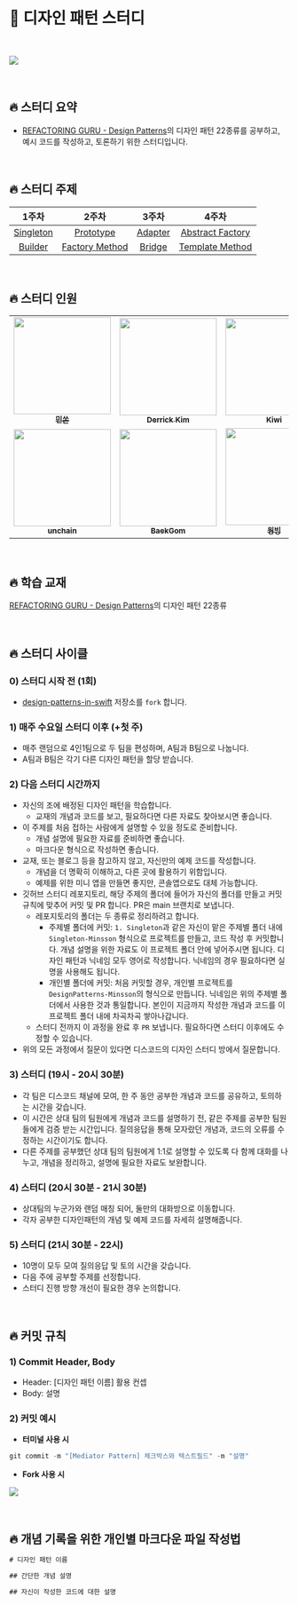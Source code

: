 # 🎨 디자인 패턴 스터디

<br>

![](https://i.imgur.com/TJjXipW.png)

<br>

## 🔥 스터디 요약
- [REFACTORING GURU - Design Patterns](https://refactoring.guru/design-patterns)의 디자인 패턴 22종류를 공부하고, 예시 코드를 작성하고, 토론하기 위한 스터디입니다.

<br>


## 🔥 스터디 주제

| 1주차 | 2주차 | 3주차 | 4주차 |
|:-:|:-:|:-:|:-:|
|[Singleton](https://github.com/minsson/design-patterns-in-swift/pulls?q=is%3Apr+label%3A%22Singleton+Pattern%22+) | [Prototype](https://github.com/minsson/design-patterns-in-swift/pulls?q=is%3Apr+label%3A%22Prototype+Pattern%22+) | [Adapter](https://github.com/minsson/design-patterns-in-swift/pulls?q=is%3Apr+label%3A%22Adapter+Pattern%22+) | [Abstract Factory](https://github.com/minsson/design-patterns-in-swift/pulls?q=is%3Apr+label%3A%22Abstract+Factory+Pattern%22+) |
|[Builder](https://github.com/minsson/design-patterns-in-swift/pulls?q=is%3Apr+label%3A%22Builder+Pattern%22+) | [Factory Method](https://github.com/minsson/design-patterns-in-swift/pulls?q=is%3Apr+label%3A%22Factory+Method+Pattern%22+) | [Bridge](https://github.com/minsson/design-patterns-in-swift/pulls?q=is%3Apr+label%3A%22Bridge+Pattern%22+) | [Template Method](https://github.com/minsson/design-patterns-in-swift/pulls?q=is%3Apr+label%3A%22Template+Method+Pattern%22+) |

<br>

## 🔥 스터디 인원

<table>
    
  <tr>
    <td align="center"><a href="https://github.com/minsson"><img src="https://avatars.githubusercontent.com/u/96630194?v=4?s=100" width="175px;" alt=""/><br /><sub><b>민쏜</b></b></sub></a></td>
    <td align="center"><a href="https://github.com/derrickkim0109"><img src="https://avatars.githubusercontent.com/u/59466342?v=4?s=100" width="175px;" alt=""/><br /><sub><b>Derrick Kim</b></sub></a></td>
    <td align="center"><a href="https://github.com/kiwi1023"><img src="https://avatars.githubusercontent.com/u/101521502?v=4?s=100" width="175px;" alt=""/><br /><sub><b>Kiwi</b></sub></a></td>
    <td align="center"><a href="https://github.com/Judy-999"><img src="https://avatars.githubusercontent.com/u/102353787?v=4?s=100" width="175px;" alt=""/><br /><sub><b>Judy</b></sub></a></td>
  </tr>
  
  <tr>
    <td align="center"><a href="https://github.com/unchain123"><img src="https://avatars.githubusercontent.com/u/98506825?v=4?s=100" width="175px;" alt=""/><br /><sub><b>unchain</b><br></a></td>
    <td align="center"><a href="https://github.com/Baek-Gom-95"><img src="https://avatars.githubusercontent.com/u/94192712?v=4" width="175px;" alt=""/><br /><sub><b>BaekGom</b><br></a></td>
    <td align="center"><a href="https://github.com/wongbingg"><img src="https://avatars.githubusercontent.com/u/95671495?v=4?s=100" width="175px;" alt=""/><br /><sub><b>웡빙</a></td>
    <td align="center"><a href="https://github.com/seohyeon2"><img src="https://avatars.githubusercontent.com/u/50102522?v=4?s=100" width="175px;" alt=""/><br /><sub><b>현이</a></td>
  </tr>
        
</table>
<br />
        
## 🔥 학습 교재

[REFACTORING GURU - Design Patterns](https://refactoring.guru/design-patterns)의 디자인 패턴 22종류

<br>

## 🔥 스터디 사이클

### 0) 스터디 시작 전 (1회)
- [design-patterns-in-swift](https://github.com/minsson/design-patterns-in-swift) 저장소를 `fork` 합니다.
        
### 1) 매주 수요일 스터디 이후 (+첫 주)
- 매주 랜덤으로 4인1팀으로 두 팀을 편성하며, A팀과 B팀으로 나눕니다.
- A팀과 B팀은 각기 다른 디자인 패턴을 할당 받습니다.

### 2) 다음 스터디 시간까지
- 자신의 조에 배정된 디자인 패턴을 학습합니다.
    - 교재의 개념과 코드를 보고, 필요하다면 다른 자료도 찾아보시면 좋습니다.
- 이 주제를 처음 접하는 사람에게 설명할 수 있을 정도로 준비합니다.
    - 개념 설명에 필요한 자료를 준비하면 좋습니다.
    - 마크다운 형식으로 작성하면 좋습니다.
- 교재, 또는 블로그 등을 참고하지 않고, 자신만의 예제 코드를 작성합니다.
    - 개념을 더 명확히 이해하고, 다른 곳에 활용하기 위함입니다.
    - 예제를 위한 미니 앱을 만들면 좋지만, 콘솔앱으로도 대체 가능합니다.
- 깃허브 스터디 레포지토리, 해당 주제의 폴더에 들어가 자신의 폴더를 만들고 커밋 규칙에 맞추어 커밋 및 PR 합니다. PR은 main 브랜치로 보냅니다.
    - 레포지토리의 폴더는 두 종류로 정리하려고 합니다.
        - 주제별 폴더에 커밋: `1. Singleton`과 같은 자신이 맡은 주제별 폴더 내에 `Singleton-Minsson` 형식으로 프로젝트를 만들고, 코드 작성 후 커밋합니다. 개념 설명을 위한 자료도 이 프로젝트 폴더 안에 넣어주시면 됩니다. 디자인 패턴과 닉네임 모두 영어로 작성합니다. 닉네임의 경우 필요하다면 실명을 사용해도 됩니다.
        - 개인별 폴더에 커밋: 처음 커밋할 경우, 개인별 프로젝트를 `DesignPatterns-Minsson`의 형식으로 만듭니다. 닉네임은 위의 주제별 폴더에서 사용한 것과 통일합니다. 본인이 지금까지 작성한 개념과 코드를 이 프로젝트 폴더 내에 차곡차곡 쌓아나갑니다.
    - 스터디 전까지 이 과정을 완료 후 `PR` 보냅니다. 필요하다면 스터디 이후에도 수정할 수 있습니다.
- 위의 모든 과정에서 질문이 있다면 디스코드의 디자인 스터디 방에서 질문합니다.

### 3) 스터디 (19시 - 20시 30분)
- 각 팀은 디스코드 채널에 모여, 한 주 동안 공부한 개념과 코드를 공유하고, 토의하는 시간을 갖습니다.
- 이 시간은 상대 팀의 팀원에게 개념과 코드를 설명하기 전, 같은 주제를 공부한 팀원들에게 검증 받는 시간입니다. 질의응답을 통해 모자랐던 개념과, 코드의 오류를 수정하는 시간이기도 합니다.
- 다른 주제를 공부했던 상대 팀의 팀원에게 1:1로 설명할 수 있도록 다 함께 대화를 나누고, 개념을 정리하고, 설명에 필요한 자료도 보완합니다.

### 4) 스터디 (20시 30분 - 21시 30분)
- 상대팀의 누군가와 랜덤 매칭 되어, 둘만의 대화방으로 이동합니다.
- 각자 공부한 디자인패턴의 개념 및 예제 코드를 자세히 설명해줍니다.

### 5) 스터디 (21시 30분 - 22시)
- 10명이 모두 모여 질의응답 및 토의 시간을 갖습니다.
- 다음 주에 공부할 주제를 선정합니다.
- 스터디 진행 방향 개선이 필요한 경우 논의합니다.

<br>

## 🔥 커밋 규칙

### 1) Commit Header, Body

- Header: [디자인 패턴 이름] 활용 컨셉
- Body: 설명

### 2) 커밋 예시

- **터미널 사용 시**

```swift
git commit -m "[Mediator Pattern] 체크박스와 텍스트필드" -m "설명"
```

- **Fork 사용 시**

![](https://i.imgur.com/y0yITdE.png)

<br>
        
## 🔥 개념 기록을 위한 개인별 마크다운 파일 작성법

```swift
# 디자인 패턴 이름

## 간단한 개념 설명

## 자신이 작성한 코드에 대한 설명
```


